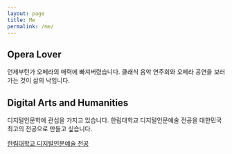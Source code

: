 ```yaml
---
layout: page
title: Me
permalink: /me/
---
```


## Opera Lover

언제부턴가 오페라의 매력에 빠져버렸습니다. 클래식 음악 연주회와 오페라 공연을 보러 가는 것이 삶의 낙입니다. 



## Digital Arts and Humanities

디지털인문학에 관심을 가지고 있습니다. 한림대학교 디지털인문예술 전공을 대한민국 최고의 전공으로 만들고 싶습니다. 

[한림대학교 디지털인문예술 전공](https://sites.google.com/view/dah-hallym/)

